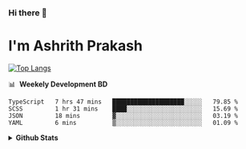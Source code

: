 ### Hi there 👋
# I'm Ashrith Prakash


[![Top Langs](https://github-readme-stats.vercel.app/api/top-langs/?username=xxcheckmatexx&layout=compact&count_private=true&include_all_commits=true&show_icons=true&line_height=20&title_color=FFFFFF&icon_color=FFFFFF&text_color=FFFFFF&bg_color=0D1117)](https://github.com/anuraghazra/github-readme-stats)

📊 &nbsp;**Weekely Development BD**

<!--START_SECTION:waka-->
```text
TypeScript   7 hrs 47 mins   ████████████████████░░░░░   79.85 % 
SCSS         1 hr 31 mins    ████░░░░░░░░░░░░░░░░░░░░░   15.69 % 
JSON         18 mins         ▓░░░░░░░░░░░░░░░░░░░░░░░░   03.19 % 
YAML         6 mins          ▒░░░░░░░░░░░░░░░░░░░░░░░░   01.09 % 
```
<!--END_SECTION:waka-->

<details>
  <summary><b>Github&nbsp;Stats</b></summary>
  <br/>

[![Ashrith's wakatime stats](https://github-readme-stats.vercel.app/api/wakatime?username=xxcheckmatexx)](https://github.com/xxcheckmatexx/github-readme-stats)

![GitHub Streak](http://github-readme-streak-stats.herokuapp.com?user=xxcheckmatexx&theme=merko&hide_border=true&date_format=M%20j%5B%2C%20Y%5D&fire=DD0E0B)
